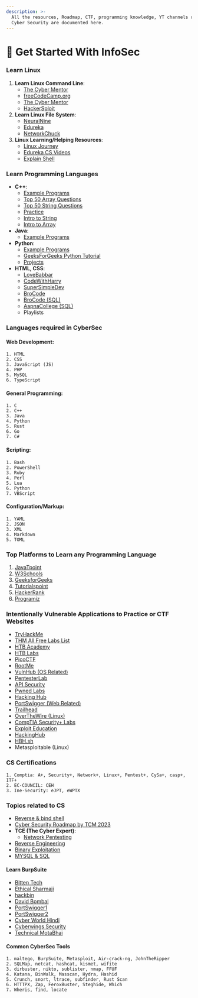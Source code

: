 ```yaml
---
description: >-
  All the resources, Roadmap, CTF, programming knowledge, YT channels related to
  Cyber Security are documented here.
---
```


# 🥉 Get Started With InfoSec

### Learn Linux

1. **Learn Linux Command Line**:
   * [The Cyber Mentor](https://www.youtube.com/watch?v=U1w4T03B30I\&list=LL\&index=386)
   * [freeCodeCamp.org](https://www.youtube.com/watch?v=ZtqBQ68cfJc\&list=LL\&index=404)
   * [The Cyber Mentor](https://www.youtube.com/watch?v=rZsJieGi8os\&list=LL\&index=406)
   * [HackerSploit](https://www.youtube.com/watch?v=rZsJieGi8os\&list=LL\&index=406)
2. **Learn Linux File System**:
   * [NeuralNine](https://www.youtube.com/watch?v=BUnb1PKKMBA)
   * [Edureka](https://www.youtube.com/watch?v=ePN5igV9ZpY\&list=LL\&index=235)
   * [NetworkChuck](https://www.youtube.com/watch?v=A3G-3hp88mo\&list=LL\&index=399)
3. **Linux Learning/Helping Resources**:
   * [Linux Journey](https://linuxjourney.com/)
   * [Edureka CS Videos](https://www.youtube.com/watch?v=ePN5igV9ZpY\&list=LL\&index=235)
   * [Explain Shell](https://explainshell.com)

### Learn Programming Languages

* **C++**:
  * [Example Programs](https://www.geeksforgeeks.org/c-programming-examples/?ref=shm)
  * [Top 50 Array Questions](https://www.geeksforgeeks.org/top-50-array-coding-problems-for-interviews/)
  * [Top 50 String Questions](https://www.geeksforgeeks.org/top-50-string-coding-problems-for-interviews/?ref=footer)
  * [Practice](https://practice.geeksforgeeks.org/explore?page=1\&difficulty\[]=-1\&sortBy=submissions\&utm\_source=auth\&utm\_medium=profile\&utm\_campaign=empty-data)
  * [Intro to String](https://www.geeksforgeeks.org/complete-guide-to-string-data-structure/?ref=footer)
  * [Intro to Array](https://www.geeksforgeeks.org/complete-guide-to-arrays-data-structure/?ref=footer)
* **Java**:
  * [Example Programs](https://www.geeksforgeeks.org/java-programming-examples/?ref=shm)
* **Python**:
  * [Example Programs](https://www.geeksforgeeks.org/python-programming-examples/#simple)
  * [GeeksForGeeks Python Tutorial](https://www.geeksforgeeks.org/python-programming-language/learn-python-tutorial/)
  * [Projects](https://www.geeksforgeeks.org/python-projects-beginner-to-advanced/?ref=shm)
* **HTML, CSS**:
  * [LoveBabbar](https://www.youtube.com/watch?v=k7ELO356Npo\&list=LL\&index=6\&t=6415s)
  * [CodeWithHarry](https://www.youtube.com/watch?v=BsDoLVMnmZs\&list=LL\&index=5\&t=5s)
  * [SuperSimpleDev](https://www.youtube.com/watch?v=G3e-cpL7ofc\&list=LL\&index=4\&t=4s)
  * [BroCode](https://www.youtube.com/watch?v=HGTJBPNC-Gw\&list=LL\&index=2\&t=8s)
  * [BroCode (SQL)](https://www.youtube.com/watch?v=5OdVJbNCSso)
  * [AapnaCollege (SQL)](https://www.youtube.com/watch?v=hlGoQC332VM)
  * Playlists

### Languages required in CyberSec

#### Web Development:

```
1. HTML
2. CSS
3. JavaScript (JS)
4. PHP
5. MySQL
6. TypeScript
```

#### General Programming:

```
1. C
2. C++
3. Java
4. Python
5. Rust
6. Go
7. C#
```

#### Scripting:

```
1. Bash
2. PowerShell
3. Ruby
4. Perl
5. Lua
6. Python
7. VBScript
```

#### Configuration/Markup:

```
1. YAML
2. JSON
3. XML
4. Markdown
5. TOML
```

### Top Platforms to Learn any Programming Language

1. [JavaTpoint](https://www.javatpoint.com/)
2. [W3Schools](https://www.w3schools.com/)
3. [GeeksforGeeks](https://www.geeksforgeeks.org/)
4. [Tutorialspoint](https://www.tutorialspoint.com/index.htm)
5. [HackerRank](https://www.hackerrank.com/)
6. [Programiz](https://www.programiz.com/)

### Intentionally Vulnerable Applications to Practice or CTF Websites

* [TryHackMe](https://tryhackme.com/)
* [THM All Free Labs List](https://github.com/Raunaksplanet/THM-CTF-Time/tree/main)
* [HTB Academy](https://academy.hackthebox.com/)
* [HTB Labs](https://app.hackthebox.com/home)
* [PicoCTF](https://picoctf.org/)
* [RootMe](https://www.root-me.org/?page=news\&lang=fr)
* [VulnHub (OS Related)](https://www.vulnhub.com/)
* [PentesterLab](https://www.pentesterlab.com/)
* [API Security](https://www.apisecuniversity.com)
* [Pwned Labs](https://pwnedlabs.io/)
* [Hacking Hub](https://www.hackinghub.io/)
* [PortSwigger (Web Related)](https://portswigger.net/)
* [Trailhead](https://trailhead.salesforce.com/en/career-path/cybersecurity/)
* [OverTheWire (Linux)](https://overthewire.org/wargames/)
* [CompTIA Security+ Labs](https://www.101labs.net/comptia-security/)
* [Exploit Education](https://exploit.education/)
* [HackingHub](https://www.hackinghub.io)
* [HBH.sh](https://hbh.sh/home)
* Metasploitable (Linux)

### CS Certifications

```
1. Comptia: A+, Security+, Network+, Linux+, Pentest+, CySa+, casp+, ITF+
2. EC-COUNCIL: CEH
3. Ine-Security: eJPT, eWPTX
```

### Topics related to CS

* [Reverse & bind shell](https://medium.com/bugbountywriteup/reverse-shell-vs-bind-shell-d5a1e80b6a6c)
* [Cyber Security Roadmap by TCM 2023](https://tcm-sec.com/so-you-want-to-be-a-hacker-2023-edition/)
* **TCE (The Cyber Expert)**:
  * [Network Pentesting](https://www.youtube.com/playlist?list=PL-DxAN1jsRa-zHjDOfbpi6OAVwpCkyRYn)
* [Reverse Engineering](https://www.youtube.com/playlist?list=PL-DxAN1jsRa9151ezNuCbh7UkGS0bMPdw)
* [Binary Exploitation](https://www.youtube.com/playlist?list=PL-DxAN1jsRa9151ezNuCbh7UkGS0bMPdw)
* [MYSQL & SQL](https://www.youtube.com/watch?v=hlGoQC332VM\&list=LL\&index=9\&t=2s)

#### Learn BurpSuite

* [Bitten Tech](https://www.youtube.com/playlist?list=PLkW9FMxqUvybgx3pI9x9HyU-\_HcJJFWQY)
* [Ethical Sharmaji](https://www.youtube.com/watch?v=mK3Hr6ktgNg\&t=4118s)
* [hackbin](https://www.youtube.com/watch?v=eKPpGLn9G3w\&t=185s)
* [David Bombal](https://www.youtube.com/watch?v=IWWYNDiwYOA)
* [PortSwigger1](https://www.youtube.com/playlist?list=PLoX0sUafNGbEXtfr-f4n0g4AqzU-CDvcQ)
* [PortSwigger2](https://www.youtube.com/playlist?list=PLSbrmTUy4daN1ep7pkBZw4PRRmx7F0EaS)
* [Cyber World Hindi](https://www.youtube.com/playlist?list=PLSbrmTUy4daN1ep7pkBZw4PRRmx7F0EaS)
* [Cyberwings Security](https://www.youtube.com/playlist?list=PLa2xctTiNSCjVzFfxTn\_UKkd-sS34EQaF)
* [Technical MotaBhai](https://www.youtube.com/playlist?list=PLBCWFgREB971jxEXKbiAZSNQZqIxH9L47)

#### Common CyberSec Tools

```
1. maltego, BurpSuite, Metasploit, Air-crack-ng, JohnTheRipper
2. SQLMap, netcat, hashcat, kismet, wifite
3. dirbuster, nikto, sublister, nmap, FFUF
4. Katana, BinWalk, Masscan, Hydra, Hashid
5. Crunch, snort, ltrace, subfinder, Rust Scan
6. HTTTPX, Zap, FeroxBuster, Steghide, Which
7. Wheris, find, locate
```

